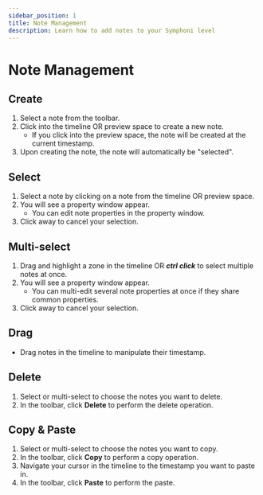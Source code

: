 ```yaml
---
sidebar_position: 1
title: Note Management
description: Learn how to add notes to your Symphoni level
---
```


# Note Management

## Create
1. Select a note from the toolbar.
2. Click into the timeline OR preview space to create a new note.
    - If you click into the preview space, the note will be created at the current timestamp.
3. Upon creating the note, the note will automatically be "selected".

## Select
1. Select a note by clicking on a note from the timeline OR preview space.
2. You will see a property window appear.
    - You can edit note properties in the property window.
3. Click away to cancel your selection.

## Multi-select
1. Drag and highlight a zone in the timeline OR **_ctrl click_** to select multiple notes at once.
2. You will see a property window appear.
    - You can multi-edit several note properties at once if they share common properties.
3. Click away to cancel your selection.

## Drag
- Drag notes in the timeline to manipulate their timestamp.

## Delete
1. Select or multi-select to choose the notes you want to delete.
2. In the toolbar, click **Delete** to perform the delete operation.

## Copy & Paste
1. Select or multi-select to choose the notes you want to copy.
2. In the toolbar, click **Copy** to perform a copy operation.
3. Navigate your cursor in the timeline to the timestamp you want to paste in.
4. In the toolbar, click **Paste** to perform the paste.